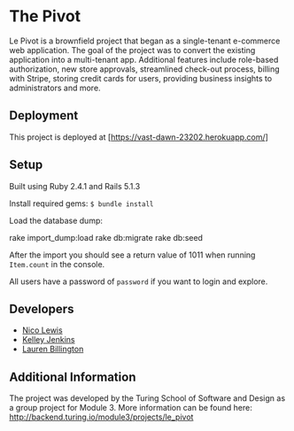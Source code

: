 # The Pivot

Le Pivot is a brownfield project that began as a single-tenant e-commerce web application. The goal of the project was to convert the existing application into a multi-tenant app. Additional features include role-based authorization, new store approvals, streamlined check-out process, billing with Stripe, storing credit cards for users, providing business insights to administrators and more.  

## Deployment

This project is deployed at [https://vast-dawn-23202.herokuapp.com/]

## Setup

Built using Ruby 2.4.1 and Rails 5.1.3

Install required gems:
`$ bundle install`

Load the database dump:

rake import_dump:load
rake db:migrate
rake db:seed

After the import you should see a return value of 1011 when running `Item.count` in the console.

All users have a password of `password` if you want to login and explore.

## Developers
- [Nico Lewis](https://github.com/nico24687)
- [Kelley Jenkins](https://github.com/kelleyjenkins)
- [Lauren Billington](https://github.com/blaurenb)

## Additional Information
The project was developed by the Turing School of Software and Design as a group project for Module 3. More information can be found here: http://backend.turing.io/module3/projects/le_pivot
